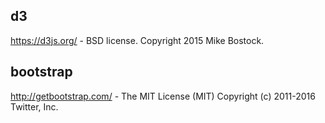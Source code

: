 ## d3
  https://d3js.org/ - BSD license. Copyright 2015 Mike Bostock.

## bootstrap 
  http://getbootstrap.com/  - The MIT License (MIT)  Copyright (c) 2011-2016 Twitter, Inc.
